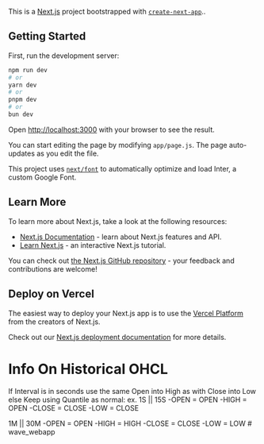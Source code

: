 This is a [Next.js](https://nextjs.org/) project bootstrapped  with [`create-next-app`](https://github.com/vercel/next.js/tree/canary/packages/create-next-app)..


## Getting Started
First, run the development server:

```bash
npm run dev
# or
yarn dev
# or
pnpm dev
# or
bun dev
```

Open [http://localhost:3000](http://localhost:3000) with your browser to see the result.

You can start editing the page by modifying `app/page.js`. The page auto-updates as you edit the file.

This project uses [`next/font`](https://nextjs.org/docs/basic-features/font-optimization) to automatically optimize and load Inter, a custom Google Font.

## Learn More

To learn more about Next.js, take a look at the following resources:

- [Next.js Documentation](https://nextjs.org/docs) - learn about Next.js features and API.
- [Learn Next.js](https://nextjs.org/learn) - an interactive Next.js tutorial.

You can check out [the Next.js GitHub repository](https://github.com/vercel/next.js/) - your feedback and contributions are welcome!

## Deploy on Vercel

The easiest way to deploy your Next.js app is to use the [Vercel Platform](https://vercel.com/new?utm_medium=default-template&filter=next.js&utm_source=create-next-app&utm_campaign=create-next-app-readme) from the creators of Next.js.

Check out our [Next.js deployment documentation](https://nextjs.org/docs/deployment) for more details.

# Info On Historical OHCL

If Interval is in seconds use the same Open into High as with Close into Low else Keep using Quantile as normal: ex.
1S || 15S
-OPEN = OPEN
-HIGH = OPEN
-CLOSE = CLOSE
-LOW = CLOSE

1M || 30M
-OPEN = OPEN
-HIGH = HIGH
-CLOSE = CLOSE
-LOW = LOW
#   w a v e _ w e b a p p 
 
 